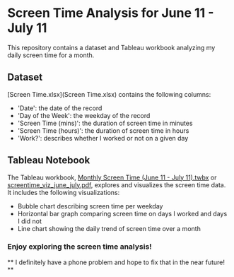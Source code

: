 # Screen Time Analysis for June 11 - July 11

This repository contains a dataset and Tableau workbook analyzing my daily screen time for a month.

## Dataset

[Screen Time.xlsx](Screen Time.xlsx) contains the following columns:
- 'Date': the date of the record
- 'Day of the Week': the weekday of the record
- 'Screen Time (mins)': the duration of screen time in minutes
- 'Screen Time (hours)': the duration of screen time in hours
- 'Work?': describes whether I worked or not on a given day

## Tableau Notebook

The Tableau workbook, [Monthly Screen Time (June 11 - July 11).twbx](https://public.tableau.com/views/MonthlyScreenTimeJune11-July11/Dashboard1?:language=en-US&:display_count=n&:origin=viz_share_link) or [screentime_viz_june_july.pdf](screentime_viz_june_july.pdf), explores and visualizes the screen time data. It includes the following visualizations:
- Bubble chart describing screen time per weekday
- Horizontal bar graph comparing screen time on days I worked and days I did not
- Line chart showing the daily trend of screen time over a month


### Enjoy exploring the screen time analysis!

** I definitely have a phone problem and hope to fix that in the near future! **
